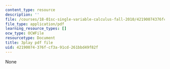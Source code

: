 ```yaml
---
content_type: resource
description: ''
file: /courses/18-01sc-single-variable-calculus-fall-2010/42190074376fcf3a91cd261bbd49f82f_HaOHUfymsuk.pdf
file_type: application/pdf
learning_resource_types: []
ocw_type: OCWFile
resourcetype: Document
title: 3play pdf file
uid: 42190074-376f-cf3a-91cd-261bbd49f82f
---
```

None

